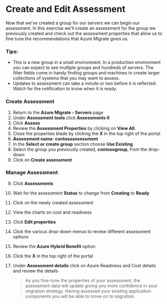 # Create and Edit Assessment

Now that we've created a group for our servers we can begin our assessment.  In this exercise we'll create an assessment for the group we previously created and check out the assessment properties that allow us to fine tune the recommendations that Azure Migrate gives us.

### Tips:

  * This is a new group in a small environment.  In a production environment you can expect to see multiple groups and hundreds of servers.  The filter fields come in handy finding groups and machines to create larger collections of systems that you may want to assess.
  * Updates to assessment can take a minute or two before it is reflected.  Watch for the notification to know when it is ready.

### Create Assessment

1. Return to the **Azure Migrate - Servers** page
2. Under **Assessment tools** click **Assessments 0**
3. Click **Assess**
4. Review the **Assessment Properties** by clicking on **View All.**
5. Close the properties blade by clicking the **X** in the top right of the portal
1. **Assessment name:** <copy>**contosoassessment**</copy>
6. In the **Select or create group** section choose **Use Existing**
7. Select the group you previously created, **contosogroup**, from the drop-down
8. Click on **Create assessment**

### Manage Assessment

9. Click **Assessments**
1. Wait for the assessment **Status** to change from **Creating** to **Ready**
1. Click on the newly created assessment
1. View the charts on cost and readiness
1. Click **Edit properties**
1. Click the various drop-down menus to review different assessment options
1. Review the **Azure Hybrid Benefit** option
1. Click the **X** in the top right of the portal
1. Under **Assessment details** click on Azure Readiness and Cost details and review the details

	>As you fine-tune the properties of your assessment, the assessment data will update giving you more confidence in your migration strategy. Having assessed your existing application components you will be able to move on to migration.